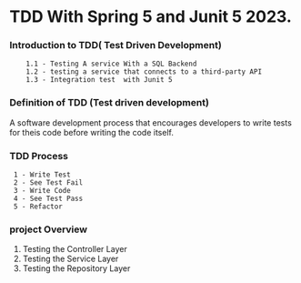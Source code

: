 # TDD With Spring 5 and Junit 5 2023.

### Introduction to TDD( Test Driven Development)

        1.1 - Testing A service With a SQL Backend
        1.2 - testing a service that connects to a third-party API
        1.3 - Integration test  with Junit 5

### Definition of TDD (Test driven development)

A software development process that encourages developers to write tests
for theis code before writing the code itself.

### TDD Process

     1 - Write Test
     2 - See Test Fail
     3 - Write Code
     4 - See Test Pass
     5 - Refactor

### project Overview

1. Testing the Controller Layer
2. Testing the Service Layer
3. Testing the Repository Layer
